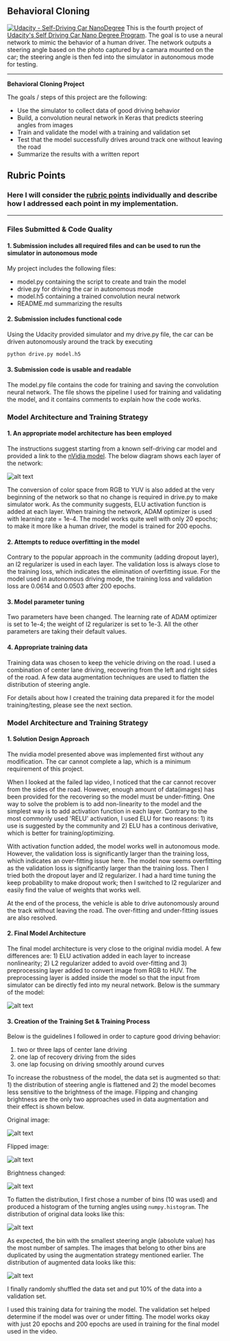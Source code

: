 ## Behavioral Cloning

[![Udacity - Self-Driving Car NanoDegree](https://s3.amazonaws.com/udacity-sdc/github/shield-carnd.svg)](http://www.udacity.com/drive)
This is the fourth project of [Udacity's Self Driving Car Nano Degree Program](https://www.udacity.com/drive). The goal is to use a neural network to mimic the behavior of a human driver. The network outputs a steering angle based on the photo captured by a camara mounted on the car; the steering angle is then fed into the simulator in autonomous mode for testing.


---

**Behavioral Cloning Project**

The goals / steps of this project are the following:
* Use the simulator to collect data of good driving behavior
* Build, a convolution neural network in Keras that predicts steering angles from images
* Train and validate the model with a training and validation set
* Test that the model successfully drives around track one without leaving the road
* Summarize the results with a written report


[//]: # (Image References)

[image1]: ./plots/nVidia_model.png "NVIDIA model"
[image2]: ./plots/original_image.png "Original image"
[image3]: ./plots/flipped_image.png "Flipped image"
[image4]: ./plots/brightness_image.png "Brightness changed"
[image5]: ./plots/original_distribution.png "Original distribution"
[image6]: ./plots/augment_distribution.png "Augmented distribution"
[image7]: ./plots/model_summary.png "Summary of my model"

## Rubric Points
### Here I will consider the [rubric points](https://review.udacity.com/#!/rubrics/432/view) individually and describe how I addressed each point in my implementation.  

---
### Files Submitted & Code Quality

#### 1. Submission includes all required files and can be used to run the simulator in autonomous mode

My project includes the following files:
* model.py containing the script to create and train the model
* drive.py for driving the car in autonomous mode
* model.h5 containing a trained convolution neural network 
* README.md summarizing the results

#### 2. Submission includes functional code
Using the Udacity provided simulator and my drive.py file, the car can be driven autonomously around the track by executing 
```sh
python drive.py model.h5
```

#### 3. Submission code is usable and readable

The model.py file contains the code for training and saving the convolution neural network. The file shows the pipeline I used for training and validating the model, and it contains comments to explain how the code works.

### Model Architecture and Training Strategy

#### 1. An appropriate model architecture has been employed

The instructions suggest starting from a known self-driving car model and provided a link to the [nVidia model](https://images.nvidia.com/content/tegra/automotive/images/2016/solutions/pdf/end-to-end-dl-using-px.pdf). The below diagram shows each layer of the network:

![alt text][image1]

The conversion of color space from RGB to YUV is also added at the very beginning of the network so that no change is required in drive.py to make simulator work. As the community suggests, ELU activation function is added at each layer. When training the network, ADAM optimizer is used with learning rate = 1e-4. The model works quite well with only 20 epochs; to make it more like a human driver, the model is trained for 200 epochs.

#### 2. Attempts to reduce overfitting in the model

Contrary to the popular approach in the community (adding dropout layer), an l2 regularizer is used in each layer. The validation loss is always close to the training loss, which indicates the elimination of overfitting issue. For the model used in autonomous driving mode, the training loss and validation loss are 0.0614 and 0.0503 after 200 epochs.

#### 3. Model parameter tuning

Two parameters have been changed. The learning rate of ADAM optimizer is set to 1e-4; the weight of l2 regularizer is set to 1e-3. All the other parameters are taking their default values. 

#### 4. Appropriate training data

Training data was chosen to keep the vehicle driving on the road. I used a combination of center lane driving, recovering from the left and right sides of the road. A few data augmentation techniques are used to flatten the distribution of steering angle.

For details about how I created the training data prepared it for the model training/testing, please see the next section. 

### Model Architecture and Training Strategy

#### 1. Solution Design Approach

The nvidia model presented above was implemented first without any modification. The car cannot complete a lap, which is a minimum requirement of this project.

When I looked at the failed lap video, I noticed that the car cannot recover from the sides of the road. However, enough amount of data(images) has been provided for the recovering so the model must be under-fitting. One way to solve the problem is to add non-linearity to the model and the simplest way is to add activation function in each layer. Contrary to the most commonly used 'RELU' activation, I used ELU for two reasons: 1) its use is suggested by the community and 2) ELU has a continous derivative, which is better for training/optimizing. 

With activation function added, the model works well in autonomous mode. However, the validation loss is significantly larger than the training loss, which indicates an over-fitting issue here. The model now seems overfitting as the validation loss is significantly larger than the training loss. Then I tried both the dropout layer and l2 regularizer. I had a hard time tuning the keep probability to make dropout work; then I switched to l2 regularizer and easily find the value of weights that works well.

At the end of the process, the vehicle is able to drive autonomously around the track without leaving the road. The over-fitting and under-fitting issues are also resolved.

#### 2. Final Model Architecture

The final model architecture is very close to the original nvidia model. A few differences are: 1) ELU activation added in each layer to increase nonlinearity; 2) L2 regularizer added to avoid over-fitting and 3) preprocessing layer added to convert image from RGB to HUV. The preprocessing layer is added inside the model so that the input from simulator can be directly fed into my neural network. Below is the summary of the model: 

![alt text][image7]

#### 3. Creation of the Training Set & Training Process

Below is the guidelines I followed in order to capture good driving behavior:

  1. two or three laps of center lane driving
  2. one lap of recovery driving from the sides
  3. one lap focusing on driving smoothly around curves

To increase the robustness of the model, the data set is augmented so that: 1) the distribution of steering angle is flattened and 2) the model becomes less sensitive to the brightness of the image. Flipping and changing brightness are the only two approaches used in data augmentation and their effect is shown below.

Original image:

![alt text][image2]

Flipped image:

![alt text][image3]

Brightness changed:

![alt text][image4]

To flatten the distribution, I first chose a number of bins (10 was used) and produced a histogram of the turning angles using `numpy.histogram`. The distribution of original data looks like this:

![alt text][image5]

As expected, the bin with the smallest steering angle (absolute value) has the most number of samples. The images that belong to other bins are duplicated by using the augmentation strategy mentioned earlier. The distribution of augmented data looks like this:

![alt text][image6]

I finally randomly shuffled the data set and put 10% of the data into a validation set. 

I used this training data for training the model. The validation set helped determine if the model was over or under fitting. The model works okay with just 20 epochs and 200 epochs are used in training for the final model used in the video.
